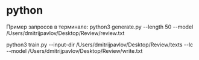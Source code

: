 # python
Пример запросов в терминале: 
python3 generate.py --length 50 --model /Users/dmitrijpavlov/Desktop/Review/review.txt

python3 train.py --input-dir /Users/dmitrijpavlov/Desktop/Review/texts --lc --model /Users/dmitrijpavlov/Desktop/Review/write.txt
